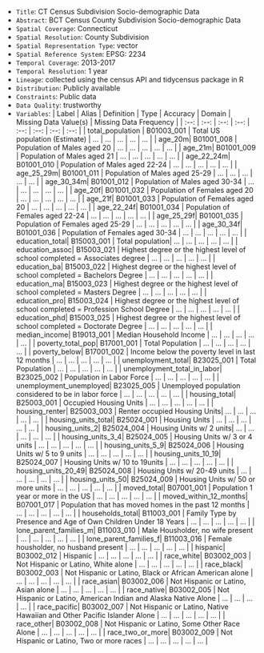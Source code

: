 - `Title`: CT Census Subdivision Socio-demographic Data
- `Abstract`: BCT Census County Subdivision Socio-demographic Data
- `Spatial Coverage`: Connecticut
- `Spatial Resolution`: County Subdivision
- `Spatial Representation Type`: vector
- `Spatial Reference System`: EPSG: 2234
- `Temporal Coverage`: 2013-2017
- `Temporal Resolution`: 1 year
- `Lineage`: collected using the census API and tidycensus package in R
- `Distribution`: Publicly available
- `Constraints`: Public data
- `Data Quality`: trustworthy 
- `Variables`: 
| Label | Alias | Definition | Type | Accuracy | Domain | Missing Data Value(s) | Missing Data Frequency |
| :--: | :--: | :--: | :--: | :--: | :--: | :--: | :--: |
| total_population | B01003_001 | Total US population (Estimate) | ... | ... | ... | ... | ... | 
| age_20m| B01001_008 | Population of Males aged 20 | ... | ... | ... | ... | ... | 
| age_21m| B01001_009 | Population of Males aged 21 | ... | ... | ... | ... | ... |
| age_22_24m| B01001_010 | Population of Males aged 22-24 | ... | ... | ... | ... | ... |
| age_25_29m| B01001_011 | Population of Males aged 25-29 | ... | ... | ... | ... | ... |
| age_30_34m| B01001_012 | Population of Males aged 30-34 | ... | ... | ... | ... | ... |
| age_20f| B01001_032 | Population of Females aged 20 | ... | ... | ... | ... | ... | 
| age_21f| B01001_033 | Population of Females aged 20 | ... | ... | ... | ... | ... |
| age_22_24f| B01001_034 | Population of Females aged 22-24 | ... | ... | ... | ... | ... |
| age_25_29f| B01001_035 | Population of Females aged 25-29 | ... | ... | ... | ... | ... |
| age_30_34f| B01001_036 | Population of Females aged 30-34 | ... | ... | ... | ... | ... |
| education_total| B15003_001 | Total population| ... | ... | ... | ... | ... | 
| education_assoc| B15003_021 | Highest degree or the highest level of school completed = Associates degree  | ... | ... | ... | ... | ... |
| education_ba| B15003_022 | Highest degree or the highest level of school completed = Bachelors Degree | ... | ... | ... | ... | ... |
| education_ma| B15003_023 | Highest degree or the highest level of school completed = Masters Degree | ... | ... | ... | ... | ... |
| education_pro| B15003_024 | Highest degree or the highest level of school completed = Profession School Degree | ... | ... | ... | ... | ... |
| education_phd| B15003_025 | Highest degree or the highest level of school completed = Doctorate Degree | ... | ... | ... | ... | ... |
| median_income| B19013_001 | Median Household Income | ... | ... | ... | ... | ... |
| poverty_total_pop| B17001_001 | Total Population | ... | ... | ... | ... | ... |
| poverty_below| B17001_002 | Income below the poverty level in last 12 months | ... | ... | ... | ... | ... |
| unemployment_total| B23025_001 | Total Population | ... | ... | ... | ... | ... |
| unemployment_total_in_labor| B23025_002 | Population in Labor Force | ... | ... | ... | ... | ... |
| unemployment_unemployed| B23025_005 | Unemployed population considered to be in labor force | ... | ... | ... | ... | ... |
| housing_total| B25003_001 | Occupied Housing Units  | ... | ... | ... | ... | ... |
| housing_renter| B25003_003 | Renter occupied Housing Units| ... | ... | ... | ... | ... |
| housing_units_total| B25024_001 | Housing Units | ... | ... | ... | ... | ... |
| housing_units_2| B25024_004 | Housing Units w/ 2 units| ... | ... | ... | ... | ... |
| housing_units_3_4| B25024_005 | Housing Units w/ 3 or 4 units  | ... | ... | ... | ... | ... |
| housing_units_5_9| B25024_006 | Housing Units w/ 5 to 9 units | ... | ... | ... | ... | ... |
| housing_units_10_19| B25024_007 | Housing Units w/ 10 to 19units | ... | ... | ... | ... | ... |
| housing_units_20_49| B25024_008 | Housing Units w/ 20-49 units | ... | ... | ... | ... | ... |
| housing_units_50| B25024_009 | Housing Units w/ 50 or more units | ... | ... | ... | ... | ... |
| moved_total| B07001_001 | Population 1 year or more in the US | ... | ... | ... | ... | ... |
| moved_within_12_months| B07001_017 | Population that has moved homes in the past 12 months | ... | ... | ... | ... | ... |
| households_total| B11003_001 | Family Type by Presence and Age of Own Children Under 18 Years | ... | ... | ... | ... | ... |
| lone_parent_families_m| B11003_010 | Male Housholder, no wife present | ... | ... | ... | ... | ... |
| lone_parent_families_f| B11003_016 | Female housholder, no husband present | ... | ... | ... | ... | ... |
| hispanic| B03002_012 | Hispanic | ... | ... | ... | ... | ... |
| race_white| B03002_003 | Not Hispanic or Latino, White alone | ... | ... | ... | ... | ... |
| race_black| B03002_003 | Not Hispanic or Latino, Black or African American alone | ... | ... | ... | ... | ... |
| race_asian| B03002_006 | Not Hispanic or Latino, Asian alone | ... | ... | ... | ... | ... |
| race_native| B03002_005 | Not Hispanic or Latino, American Indian and Alaska Native Alone | ... | ... | ... | ... |
| race_pacific| B03002_007 | Not Hispanic or Latino, Native Hawaiian and Other Pacific Islander Alone | ... | ... | ... | ... | ... |
| race_other| B03002_008 | Not Hispanic or Latino, Some Other Race Alone | ... | ... | ... | ... | ... |
| race_two_or_more| B03002_009 | Not Hispanic or Latino, Two or more races | ... | ... | ... | ... | ... |